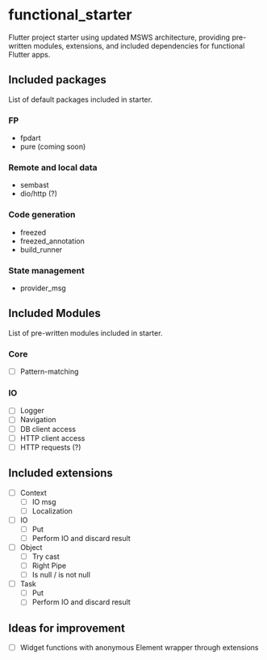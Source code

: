 # functional_starter

Flutter project starter using updated MSWS architecture, providing pre-written modules, extensions, and included dependencies for functional Flutter apps.

## Included packages

List of default packages included in starter.

### FP
* fpdart
* pure (coming soon)

### Remote and local data
* sembast
* dio/http (?)

### Code generation
* freezed
* freezed_annotation
* build_runner

### State management
* provider_msg

## Included Modules

List of pre-written modules included in starter.

### Core

- [ ] Pattern-matching

### IO

- [ ] Logger
- [ ] Navigation
- [ ] DB client access
- [ ] HTTP client access
- [ ] HTTP requests (?)

## Included extensions

- [ ] Context
    - [ ] IO msg
    - [ ] Localization
- [ ] IO
    - [ ] Put
    - [ ] Perform IO and discard result 
- [ ] Object
    - [ ] Try cast
    - [ ] Right Pipe
    - [ ] Is null / is not null
- [ ] Task
    - [ ] Put
    - [ ] Perform IO and discard result

## Ideas for improvement
- [ ] Widget functions with anonymous Element wrapper through extensions